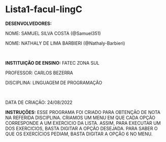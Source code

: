 # Lista1-facul-lingC

__DESENVOLVEDORES:__

NOME: SAMUEL SILVA COSTA (@Samuel351)

NOME: NATHALY DE LIMA BARBIERI (@Nathaly-Barbieri)

<br>

__INSTITUIÇÃO DE ENSINO:__ FATEC ZONA SUL

PROFESSOR: CARLOS BEZERRA

DISCIPLINA: LINGUAGEM DE PROGRAMAÇÃO

<br>

DATA DE CRIAÇÃO: 24/08/2022

__INSTRUÇÕES:__ ESSE PROGRAMA FOI CRIADO PARA OBTENÇÃO DE NOTA NA REFERIDA DISCIPLINA. CRIAMOS UM MENU EM QUE CADA OPÇÃO CORRESPONDE A UM EXERCICIO DA LISTA. ASSIM, PARA EXECUTAR UM DOS EXERCICIOS, BASTA DIGITAR A OPÇÃO DESEJADA. PARA SABER O QUE OS EXERCÍCIOS PEDIAM, BASTA DIGITAR A OPÇÃO 6 NO MENU.

